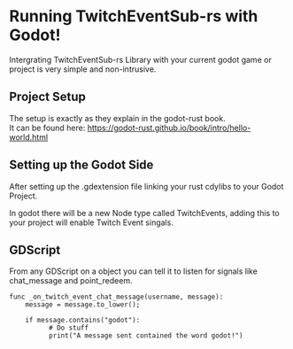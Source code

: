 # Running TwitchEventSub-rs with Godot!
Intergrating TwitchEventSub-rs Library with your current godot game or project is very simple and non-intrusive.


## Project Setup
The setup is exactly as they explain in the godot-rust book.\
It can be found here: https://godot-rust.github.io/book/intro/hello-world.html

## Setting up the Godot Side

After setting up the .gdextension file linking your rust cdylibs to your Godot Project.

In godot there will be a new Node type called TwitchEvents, adding this to your project will enable Twitch Event singals.

## GDScript

From any GDScript on a object you can tell it to listen for signals like chat_message and point_redeem.

```GDScript
func _on_twitch_event_chat_message(username, message):
	message = message.to_lower();

	if message.contains("godot"):
          # Do stuff
          print("A message sent contained the word godot!")
    

```
